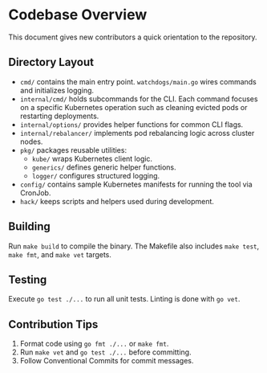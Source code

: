 # Codebase Overview

This document gives new contributors a quick orientation to the repository.

## Directory Layout

- `cmd/` contains the main entry point. `watchdogs/main.go` wires commands and initializes logging.
- `internal/cmd/` holds subcommands for the CLI. Each command focuses on a specific Kubernetes operation such as cleaning evicted pods or restarting deployments.
- `internal/options/` provides helper functions for common CLI flags.
- `internal/rebalancer/` implements pod rebalancing logic across cluster nodes.
- `pkg/` packages reusable utilities:
  - `kube/` wraps Kubernetes client logic.
  - `generics/` defines generic helper functions.
  - `logger/` configures structured logging.
- `config/` contains sample Kubernetes manifests for running the tool via CronJob.
- `hack/` keeps scripts and helpers used during development.

## Building

Run `make build` to compile the binary. The Makefile also includes `make test`, `make fmt`, and `make vet` targets.

## Testing

Execute `go test ./...` to run all unit tests. Linting is done with `go vet`.

## Contribution Tips

1. Format code using `go fmt ./...` or `make fmt`.
2. Run `make vet` and `go test ./...` before committing.
3. Follow Conventional Commits for commit messages.

